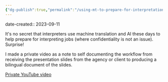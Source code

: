 ```yaml
---
{"dg-publish":true,"permalink":"/using-mt-to-prepare-for-interpretation-assignments-make-a-bilingual-document-of-presentation/","noteIcon":"2"}
---
```


date-created:: 2023-09-11

It's no secret that interpreters use machine translation and AI these days to help prepare for interpreting jobs (where confidentiality is not an issue). Surprise!

I made a private video as a note to self documenting the workflow from receiving the presentation slides from the agency or client to producing a bilingual document of the slides.

[Private YouTube video](https://youtu.be/jz28sx5nER8)
